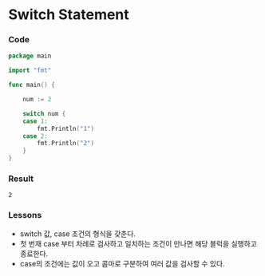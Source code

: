 # Switch Statement

### Code
```go
package main

import "fmt"

func main() {

	num := 2

	switch num {
	case 1:
		fmt.Println("1")
	case 2:
		fmt.Println("2")
	}
}
```
### Result
```
2
```
### Lessons
- switch 값, case 조건의 형식을 갖춘다.
- 첫 번재 case 부터 차례로 검사하고 일치하는 조건이 만나면 해당 블럭을 실행하고 종료한다.
- case의 조건에는 값이 오고 콤마로 구분하여 여러 값을 검사할 수 있다.